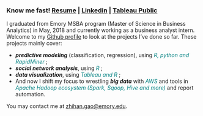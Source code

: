  
### Know me fast! [Resume](https://github.com/ZiHG/ZiHG.github.io/blob/master/Gao-Zhihan%20(Kay)%20Resume.pdf) | [Linkedin](https://www.linkedin.com/in/zhihangao) | [Tableau Public](https://public.tableau.com/profile/zihg#!/)

I graduated from Emory MSBA program (Master of Science in Business Analytics) in May, 2018 and currently working as a business analyst intern. Welcome to my [Github profile](https://github.com/ZiHG) to look at the projects I’ve done so far. These projects mainly cover: 

+ ***predictive modeling*** (classification, regression), using <span style="color:teal">*R, python and RapidMiner* </span>; 
+ ***social network analysis***, using <span style="color:teal">*R* </span>; 
+ ***data visualization***, using <span style="color:teal">*Tableau and R* </span>;
+ And now I shift my focus to wrestling ***big data*** with <span style="color:teal">*AWS* </span> and tools in <span style="color:teal">*Apache Hadoop ecosystem (Spark, Sqoop, Hive and more)* </span> and report automation. 


You may contact me at zhihan.gao@emory.edu.






